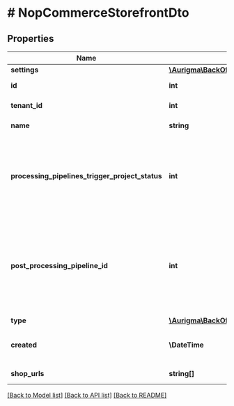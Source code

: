 # # NopCommerceStorefrontDto

## Properties

Name | Type | Description | Notes
------------ | ------------- | ------------- | -------------
**settings** | [**\Aurigma\BackOffice\Model\NopCommerceSettingsDto**](NopCommerceSettingsDto.md) |  | [optional]
**id** | **int** | Storefront identifier. | [optional]
**tenant_id** | **int** | Tenant identifier. | [optional]
**name** | **string** | Storefront name. | [optional]
**processing_pipelines_trigger_project_status** | **int** | Status of project that should become a trigger to start project items processing automatically. | [optional]
**post_processing_pipeline_id** | **int** | Identifier of pipeline that should be used for post-processing for projects when all project items are processed. | [optional]
**type** | [**\Aurigma\BackOffice\Model\StorefrontType**](StorefrontType.md) |  | [optional]
**created** | **\DateTime** | Storefront entity creation date and time. | [optional]
**shop_urls** | **string[]** | Connected shops URLs. | [optional]

[[Back to Model list]](../../README.md#models) [[Back to API list]](../../README.md#endpoints) [[Back to README]](../../README.md)
